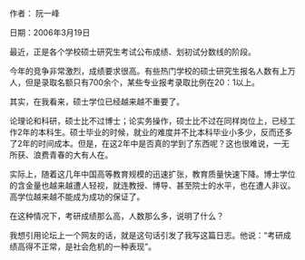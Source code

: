 作者： 阮一峰

日期：2006年3月19日

最近，正是各个学校硕士研究生考试公布成绩、划初试分数线的阶段。

今年的竞争非常激烈，成绩要求很高。有些热门学校的硕士研究生报名人数有上万人，但是录取名额只有700余个，某些专业报考录取比例在20：1以上。

其实，在我看来，硕士学位已经越来越不重要了。

论理论和科研，硕士比不过博士；论实务操作，硕士比不过在同样岗位上，已经工作2年的本科生。硕士毕业的时候，就业的难度并不比本科毕业小多少，反而还多了2年的时间成本。但是，在这2年中是否真的学到了东西呢？这也很难说，一无所获、浪费青春的大有人在。

实际上，随着这几年中国高等教育规模的迅速扩张，教育质量快速下降。博士学位的含金量也越来越遭人轻视，就连教授、博导、甚至院士的水平，也在遭人非议。高学位越来越不能成为成功的保证了。

在这种情况下，考研成绩那么高，人数那么多，说明了什么？

我想引用论坛上一个网友的话，就是这句话引发了我写这篇日志。他说：“考研成绩高得不正常，是社会危机的一种表现”。
